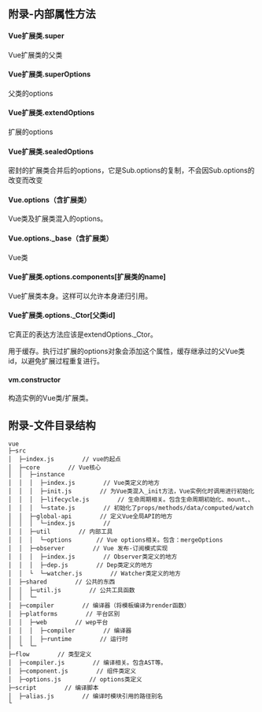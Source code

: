 ## 附录-内部属性方法
#### Vue扩展类.super
Vue扩展类的父类
#### Vue扩展类.superOptions
父类的options
#### Vue扩展类.extendOptions
扩展的options
#### Vue扩展类.sealedOptions
密封的扩展类合并后的options，它是Sub.options的复制，不会因Sub.options的改变而改变
#### Vue.options（含扩展类）
Vue类及扩展类混入的options。
#### Vue.options._base（含扩展类）
Vue类
#### Vue扩展类.options.components[扩展类的name]
Vue扩展类本身。这样可以允许本身递归引用。
#### Vue扩展类.options._Ctor[父类id]
它真正的表达方法应该是extendOptions._Ctor。

用于缓存。执行过扩展的options对象会添加这个属性，缓存继承过的父Vue类id，以避免扩展过程重复进行。
#### vm.constructor
构造实例的Vue类/扩展类。




## 附录-文件目录结构
````
vue
├─src
│  ├─index.js        // vue的起点
│  ├─core        // Vue核心
│  │  ├─instance
│  │  │  ├─index.js        // Vue类定义的地方
│  │  │  ├─init.js        // 为Vue类混入_init方法，Vue实例化时调用进行初始化
│  │  │  ├─lifecycle.js        // 生命周期相关。包含生命周期初始化、mount、、
│  │  │  └─state.js        // 初始化了props/methods/data/computed/watch
│  │  ├─global-api        // 定义Vue全局API的地方
│  │  │  └─index.js        //
│  │  ├─util        // 内部工具
│  │  │  └─options       // Vue options相关。包含：mergeOptions
│  │  ├─observer        // Vue 发布-订阅模式实现
│  │  │  ├─index.js        // Observer类定义的地方
│  │  │  ├─dep.js        // Dep类定义的地方
│  │  └  └─watcher.js        // Watcher类定义的地方
│  ├─shared        // 公共的东西
│  │  ├─util.js        // 公共工具函数
│  │  └─
│  ├─compiler        // 编译器（将模板编译为render函数）
│  ├─platforms        // 平台区别
│  │  ├─web        // wep平台
│  │  │  ├─compiler        // 编译器
│  │  │  ├─runtime        // 运行时
│  └  └─
├─flow        // 类型定义
│  ├─compiler.js        // 编译相关。包含AST等。
│  ├─component.js        // 组件类定义
│  ├─options.js        // options类定义
├─script        // 编译脚本
│  ├─alias.js        // 编译时模块引用的路径别名
└
````




